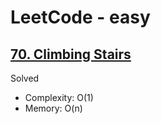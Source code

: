 # LeetCode - easy

## [70. Climbing Stairs](https://leetcode.com/problems/climbing-stairs)

Solved

* Complexity: O(1)
* Memory: O(n)
